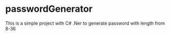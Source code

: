 # passwordGenerator
This is a simple project with C# .Ner to generate password with length from 8-36
